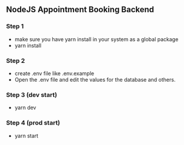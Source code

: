 ## NodeJS Appointment Booking Backend



### Step 1
- make sure you have yarn install in your system as a global package
- yarn install

### Step 2
- create .env file like .env.example
- Open the .env file and edit the values for the database and others.

### Step 3 (dev start)
- yarn dev

### Step 4 (prod start)
- yarn start



